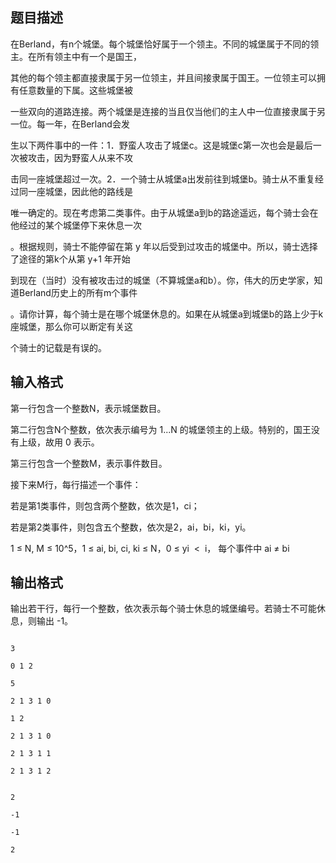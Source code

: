 ## 题目描述

<div>
 在Berland，有n个城堡。每个城堡恰好属于一个领主。不同的城堡属于不同的领主。在所有领主中有一个是国王，
</div>
<div>
 其他的每个领主都直接隶属于另一位领主，并且间接隶属于国王。一位领主可以拥有任意数量的下属。这些城堡被
</div>
<div>
 一些双向的道路连接。两个城堡是连接的当且仅当他们的主人中一位直接隶属于另一位。每一年，在Berland会发
</div>
<div>
 生以下两件事中的一件：1．野蛮人攻击了城堡c。这是城堡c第一次也会是最后一次被攻击，因为野蛮人从来不攻
</div>
<div>
 击同一座城堡超过一次。2．一个骑士从城堡a出发前往到城堡b。骑士从不重复经过同一座城堡，因此他的路线是
</div>
<div>
 唯一确定的。现在考虑第二类事件。由于从城堡a到b的路途遥远，每个骑士会在他经过的某个城堡停下来休息一次
</div>
<div>
 。根据规则，骑士不能停留在第 y 年以后受到过攻击的城堡中。所以，骑士选择了途径的第k个从第 y+1 年开始
</div>
<div>
 到现在（当时）没有被攻击过的城堡（不算城堡a和b）。你，伟大的历史学家，知道Berland历史上的所有m个事件
</div>
<div>
 。请你计算，每个骑士是在哪个城堡休息的。如果在从城堡a到城堡b的路上少于k座城堡，那么你可以断定有关这
</div>
<div>
 个骑士的记载是有误的。
</div>
<p></p>

## 输入格式

<div>
 第一行包含一个整数N，表示城堡数目。
</div>
<div>
 第二行包含N个整数，依次表示编号为 1...N 的城堡领主的上级。特别的，国王没有上级，故用 0 表示。
</div>
<div>
 第三行包含一个整数M，表示事件数目。
</div>
<div>
 接下来M行，每行描述一个事件：
</div>
<div>
 若是第1类事件，则包含两个整数，依次是1，ci；
</div>
<div>
 若是第2类事件，则包含五个整数，依次是2，ai，bi，ki，yi。
</div>
<div>
 1 ≤ N, M ≤ 10^5，1 ≤ ai, bi, ci, ki ≤ N，0 ≤ yi  <  i， 每个事件中 ai ≠ bi
</div>
<p></p>

## 输出格式

<div>
 输出若干行，每行一个整数，依次表示每个骑士休息的城堡编号。若骑士不可能休息，则输出 -1。
</div>
<p></p>

```input1
3
0 1 2
5
2 1 3 1 0
1 2
2 1 3 1 0
2 1 3 1 1
2 1 3 1 2
```
```output1
2
-1
-1
2
```
